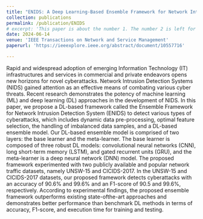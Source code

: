 ```yaml
---
title: "ENIDS: A Deep Learning-Based Ensemble Framework for Network Intrusion Detection Systems"
collection: publications
permalink: /publication/ENIDS
# excerpt: 'This paper is about the number 1. The number 2 is left for future work.'
date: 2024-06-14
venue: 'IEEE Transactions on Network and Service Management'
paperurl: 'https://ieeexplore.ieee.org/abstract/document/10557716'

---
```

Rapid and widespread adoption of emerging Information Technology (IT) infrastructures and services in commercial and private endeavors opens new horizons for novel cyberattacks. Network Intrusion Detection Systems (NIDS) gained attention as an effective means of combating various cyber threats. Recent research demonstrates the potency of machine learning (ML) and deep learning (DL) approaches in the development of NIDS. In this paper, we propose a DL-based framework called the Ensemble Framework for Network Intrusion Detection System (ENIDS) to detect various types of cyberattacks, which includes dynamic data pre-processing, optimal feature selection, the handling of imbalanced data samples, and a DL-based ensemble model. Our DL-based ensemble model is comprised of two layers: the base learner and the meta-learner. The base learner is composed of three robust DL models: convolutional neural networks (CNN), long short-term memory (LSTM), and gated recurrent units (GRU), and the meta-learner is a deep neural network (DNN) model. The proposed framework experimented with two publicly available and popular network traffic datasets, namely UNSW-15 and CICIDS-2017. In the UNSW-15 and CICIDS-2017 datasets, our proposed framework detects cyberattacks with an accuracy of 90.6% and 99.6% and an F1-score of 90.5 and 99.6%, respectively. According to experimental findings, the proposed ensemble framework outperforms existing state-ofthe-art approaches and demonstrates better performance than benchmark DL methods in terms of accuracy, F1-score, and execution time for training and testing.